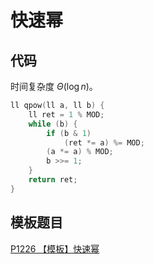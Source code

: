 # 快速幂

## 代码

时间复杂度 $\Theta(\log n)$。

```cpp
ll qpow(ll a, ll b) {
    ll ret = 1 % MOD;
    while (b) {
        if (b & 1)
            (ret *= a) %= MOD;
        (a *= a) % MOD;
        b >>= 1;
    }
    return ret;
}
```

## 模板题目

[P1226 【模板】快速幂](https://www.luogu.com.cn/problem/P1226)